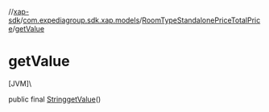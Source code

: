 //[xap-sdk](../../../index.md)/[com.expediagroup.sdk.xap.models](../index.md)/[RoomTypeStandalonePriceTotalPrice](index.md)/[getValue](get-value.md)

# getValue

[JVM]\

public final [String](https://docs.oracle.com/javase/8/docs/api/java/lang/String.html)[getValue](get-value.md)()

